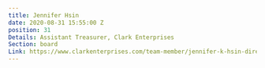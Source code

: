 ```yaml
---
title: Jennifer Hsin
date: 2020-08-31 15:55:00 Z
position: 31
Details: Assistant Treasurer, Clark Enterprises
Section: board
Link: https://www.clarkenterprises.com/team-member/jennifer-k-hsin-director-chief-financial-officer/
---
```


